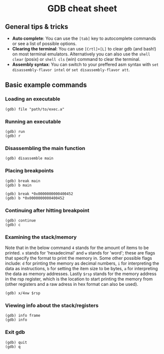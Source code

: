 <h1 align="center">GDB cheat sheet</h1>

## General tips & tricks

- **Auto complete**: You can use the `[tab]` key to autocomplete commands or see a list of possible options.
- **Clearing the terminal**: You can use `[Crtl]+[L]` to clear gdb (and bash!) on most terminal emulators. Alternatively you can also use the `shell clear` (posix) or `shell cls` (win) command to clear the terminal.
- **Assembly syntax**: You can switch to your preffered asm syntax with `set disassembly-flavor intel` or `set disassembly-flavor att`.

## Basic example commands

### Loading an executable

```
(gdb) file "path/to/exec.a"
```

### Running an executable

```
(gdb) run
(gdb) r
```

### Disassembling the main function

```
(gdb) disassemble main
```

### Placing breakpoints
```
(gdb) break main
(gdb) b main
```
```
(gdb) break *0x0000000000400452
(gdb) b *0x0000000000400452
```

### Continuing after hitting breakpoint
```
(gdb) continue
(gdb) c
```

### Examining the stack/memory
Note that in the below command `4` stands for the amount of items to be printed. 
`x` stands for 'hexadecimal' and `w` stands for 'word'; these are flags that specify the format to print the memory in.
Some other possible flags include: `d` for printing the memory as decimal numbers, `i` for interpreting the data as instructions, `b` for setting the item size to be bytes, `a` for interpreting the data as memory addresses.
Lastly `$rsp` stands for the memory address in the rsp register, which is the location to start printing the memory from (other registers and a raw adress in hex format can also be used).
```
(gdb) x/4xw $rsp
```

### Viewing info about the stack/registers
```
(gdb) info frame
(gdb) info
```

### Exit gdb
```
(gdb) quit
(gdb) q
```

